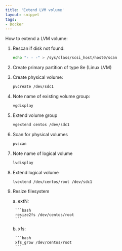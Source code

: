 ```yaml
---
title: 'Extend LVM volume'
layout: snippet
tags:
- Docker
---
```

How to extend a LVM volume:

1. Rescan if disk not found:

    ```bash
    echo "- - -" > /sys/class/scsi_host/host0/scan
    ```

2. Create primary partition of type 8e (Linux LVM)

3. Create physical volume:

    ```bash
    pvcreate /dev/sdc1
    ```

4. Note name of existing volume group:

    ```bash
    vgdisplay
    ```

5. Extend volume group

    ```bash
    vgextend centos /dev/sdc1
    ```

6. Scan for physical volumes

    ```bash
    pvscan
    ```

7. Note name of logical volume

    ```bash
    lvdisplay
    ```

8. Extend logical volume

    ```bash
    lvextend /dev/centos/root /dev/sdc1
    ```

9. Resize filesystem

    a. extN:

        ```bash
        resize2fs /dev/centos/root
        ```


    b. xfs:

        ```bash
        xfs_grow /dev/centos/root
        ```

